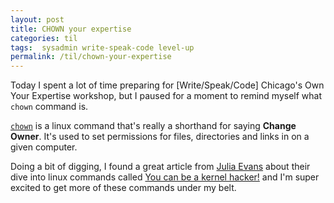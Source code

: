 ```yaml
---
layout: post
title: CHOWN your expertise
categories: til
tags:  sysadmin write-speak-code level-up
permalink: /til/chown-your-expertise
---
```


Today I spent a lot of time preparing for [Write/Speak/Code] Chicago's Own Your Expertise workshop, but I paused for a moment to remind myself what `chown` command is.

[`chown`](http://www.linfo.org/chown.html) is a linux command that's really a shorthand for saying **Change Owner**. It's used to set permissions for files, directories and links in on a given computer.

Doing a bit of digging, I found a great article from [Julia Evans](https://twitter.com/b0rk) about their dive into linux commands called [You can be a kernel hacker!](https://jvns.ca/blog/2014/09/18/you-can-be-a-kernel-hacker/) and I'm super excited to get more of these commands under my belt.
